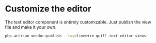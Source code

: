 # Customize the editor
The text editor component is entirely customizable. Just publish the view file and make it your own.
```bash
php artisan vendor:publish --tag=livewire-quill-text-editor-views
```

